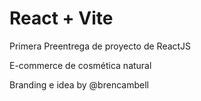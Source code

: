 # React + Vite

Primera Preentrega de proyecto de ReactJS

E-commerce de cosmética natural

Branding e idea by @brencambell

